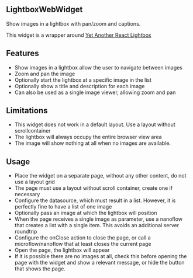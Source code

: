 ## LightboxWebWidget
Show images in a lightbox with pan/zoom and captions.

This widget is a wrapper around [Yet Another React Lightbox](https://yet-another-react-lightbox.com/)

## Features
- Show images in a lightbox allow the user to navigate between images
- Zoom and pan the image
- Optionally start the lightbox at a specific image in the list
- Optionally show a title and description for each image
- Can also be used as a single image viewer, allowing zoom and pan

## Limitations
- This widget does not work in a default layout. Use a layout without scrollcontainer
- The lightbox will always occupy the entire browser view area
- The image will show nothing at all when no images are available.

## Usage
- Place the widget on a separate page, without any other content, do not use a layout grid
- The page must use a layout without scroll container, create one if necessary
- Configure the datasource, which must result in a list. However, it is perfectly fine to have a list of one image
- Optionally pass an image at which the lightbox will position
- When the page receives a single image as parameter, use a nanoflow that creates a list with a single item. This avoids an additional server roundtrip
- Configure the onClose action to close the page, or call a microflow/nanoflow that at least closes the current page
- Open the page, the lightbox will appear
- If it is possible there are no images at all, check this before opening the page with the widget and show a relevant message, or hide the button that shows the page.

